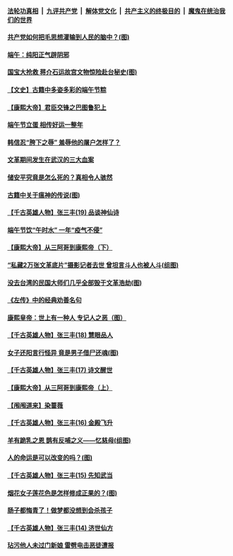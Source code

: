 

####  [法轮功真相](../../../../basic/blob/master/README.md?t=06271602) &nbsp;|&nbsp; [九评共产党](../../../../9ping.md/blob/master/README.md?t=06271602) &nbsp;|&nbsp; [解体党文化](../../../../jtdwh.md/blob/master/README.md?t=06271602)  &nbsp;|&nbsp; [共产主义的终极目的](../../../../gczydzjmd.md/blob/master/README.md?t=06271602) &nbsp;|&nbsp; [魔鬼在统治我们的世界](../../../../mgztzwmdsj.md/blob/master/README.md?t=06271602) 

#### [共产党如何把毛思想灌输到人民的脑中？(图)](../pages/prog647/a102880751.md?t=06271602) 

#### [端午：纯阳正气辟阴邪](../pages/prog647/a102880609.md?t=06271602) 

#### [国宝大抢救 蒋介石运故宫文物惊险赴台秘史(图)](../pages/prog647/a102879919.md?t=06271602) 

#### [【文史】古籍中多姿多彩的端午节粽](../pages/prog647/a102879828.md?t=06271602) 

#### [【康熙大帝】君臣交锋之巴图鲁犯上](../pages/prog647/a102879753.md?t=06271602) 

#### [端午节立蛋 相传好运一整年](../pages/prog647/a102879414.md?t=06271602) 

#### [韩信忍“胯下之辱” 羞辱他的屠户怎样了？](../pages/prog647/a102879267.md?t=06271602) 

#### [文革期间发生在武汉的三大血案](../pages/prog647/a102879261.md?t=06271602) 

#### [储安平究竟是怎么死的？真相令人骇然](../pages/prog647/a102879255.md?t=06271602) 

#### [古籍中关于瘟神的传说(图)](../pages/prog647/a102879183.md?t=06271602) 

#### [【千古英雄人物】张三丰(19) 品谈神仙诗](../pages/prog647/a102879036.md?t=06271602) 

#### [端午节饮“午时水” 一年“疫气不侵”](../pages/prog647/a102878487.md?t=06271602) 

#### [【康熙大帝】从三阿哥到康熙帝（下）](../pages/prog647/a102878867.md?t=06271602) 

#### [“私藏2万张文革底片”摄影记者去世 曾坦言斗人也被人斗(组图)](../pages/prog647/a102878442.md?t=06271602) 

#### [没去台湾的民国大师们几乎全部毁于文革浩劫(图)](../pages/prog647/a102878438.md?t=06271602) 

#### [《左传》中的经典劝善名句](../pages/prog647/a102877510.md?t=06271602) 

#### [康熙皇帝：世上有一种人 专记人之恶（图）](../pages/prog647/a102877478.md?t=06271602) 

#### [【千古英雄人物】张三丰(18) 慧眼品人](../pages/prog647/a102877321.md?t=06271602) 

#### [女子还阳言行怪异 竟是男子借尸还魂(图)](../pages/prog647/a102876593.md?t=06271602) 

#### [【千古英雄人物】张三丰(17) 诗文醒世](../pages/prog647/a102876526.md?t=06271602) 

#### [【康熙大帝】从三阿哥到康熙帝（上）](../pages/prog647/a102876250.md?t=06271602) 

#### [【闱闱道来】染蔷薇](../pages/prog647/a102876076.md?t=06271602) 

#### [【千古英雄人物】张三丰(16) 金殿飞升](../pages/prog647/a102876032.md?t=06271602) 

#### [羊有跪乳之恩 鹊有反哺之义——忆慈母(组图)](../pages/prog647/a102875584.md?t=06271602) 

#### [人的命运是可以改变的吗？(图)](../pages/prog647/a102875576.md?t=06271602) 

#### [【千古英雄人物】张三丰(15) 先知武当](../pages/prog647/a102875425.md?t=06271602) 

#### [烟花女子莲花色是怎样修成正果的？(图)](../pages/prog647/a102874724.md?t=06271602) 

#### [肠子都悔青了！做梦都没想到会杀孩子](../pages/prog647/a102874720.md?t=06271602) 

#### [【千古英雄人物】张三丰(14) 济世仙方](../pages/prog647/a102874590.md?t=06271602) 

#### [玷污他人未过门新娘 雷劈电击恶徒遭报](../pages/prog647/a102873878.md?t=06271602) 

